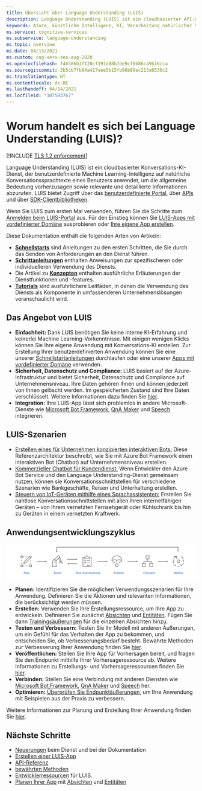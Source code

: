 ```yaml
---
title: Übersicht über Language Understanding (LUIS)
description: Language Understanding (LUIS) ist ein cloudbasierter API-Dienst, der maschinelles Lernen auf Konversationstext in natürlicher Sprache anwendet, um die Bedeutung vorherzusagen und Informationen zu extrahieren.
keywords: Azure, künstliche Intelligenz, KI, Verarbeitung natürlicher Sprache, NLP, Verstehen natürlicher Sprache, NLU, LUIS, Konversations-KI, KI Chatbot, NLP KI, Azure LUIS
ms.service: cognitive-services
ms.subservice: language-understanding
ms.topic: overview
ms.date: 04/13/2021
ms.custom: cog-serv-seo-aug-2020
ms.openlocfilehash: f46586b3f120cf191d88b7de9cf8686ca9b16cca
ms.sourcegitcommit: 3b5cb7fb84a427aee5b15fb96b89ec213a6536c2
ms.translationtype: HT
ms.contentlocale: de-DE
ms.lasthandoff: 04/14/2021
ms.locfileid: "107503767"
---
```

# <a name="what-is-language-understanding-luis"></a>Worum handelt es sich bei Language Understanding (LUIS)?

[!INCLUDE [TLS 1.2 enforcement](../../../includes/cognitive-services-tls-announcement.md)]

Language Understanding (LUIS) ist ein cloudbasierter Konversations-KI-Dienst, der benutzerdefinierte Machine Learning-Intelligenz auf natürliche Konversationssprachtexte eines Benutzers anwendet, um die allgemeine Bedeutung vorherzusagen sowie relevante und detaillierte Informationen abzurufen. LUIS bietet Zugriff über das [benutzerdefinierte Portal](https://www.luis.ai), über [APIs][endpoint-apis] und über [SDK-Clientbibliotheken](client-libraries-rest-api.md).

Wenn Sie LUIS zum ersten Mal verwenden, führen Sie die Schritte zum [Anmelden beim LUIS-Portal](sign-in-luis-portal.md "Anmelden beim LUIS-Portal") aus. Für den Einstieg können Sie [LUIS-Apps mit vordefinierter Domäne](luis-get-started-create-app.md) ausprobieren oder [Ihre eigene App erstellen](get-started-portal-build-app.md).

Diese Dokumentation enthält die folgenden Arten von Artikeln:  

* [**Schnellstarts**](luis-get-started-create-app.md) sind Anleitungen zu den ersten Schritten, die Sie durch das Senden von Anforderungen an den Dienst führen.  
* [**Schrittanleitungen**](luis-how-to-start-new-app.md) enthalten Anweisungen zur spezifischeren oder individuelleren Verwendung des Diensts.  
* Die Artikel zu [**Konzepten**](artificial-intelligence.md) enthalten ausführliche Erläuterungen der Dienstfunktionen und -features.  
* [**Tutorials**](tutorial-intents-only.md) sind ausführlichere Leitfäden, in denen die Verwendung des Diensts als Komponente in umfassenderen Unternehmenslösungen veranschaulicht wird.  

## <a name="what-does-luis-offer"></a>Das Angebot von LUIS 

* **Einfachheit:** Dank LUIS benötigen Sie keine interne KI-Erfahrung und keinerlei Machine Learning-Vorkenntnisse. Mit einigen wenigen Klicks können Sie Ihre eigene Anwendung mit Konversations-KI erstellen. Zur Erstellung Ihrer benutzerdefinierten Anwendung können Sie eine unserer [Schnellstartanleitungen](get-started-portal-build-app.md) durchlaufen oder eine unserer [Apps mit vordefinierter Domäne](luis-get-started-create-app.md) verwenden.
* **Sicherheit, Datenschutz und Compliance:** LUIS basiert auf der Azure-Infrastruktur und bietet Sicherheit, Datenschutz und Compliance auf Unternehmensniveau. Ihre Daten gehören Ihnen und können jederzeit von Ihnen gelöscht werden. Im gespeicherten Zustand sind Ihre Daten verschlüsselt. Weitere Informationen dazu finden Sie [hier](https://azure.microsoft.com/support/legal/cognitive-services-compliance-and-privacy).
* **Integration:** Ihre LUIS-App lässt sich problemlos in andere Microsoft-Dienste wie [Microsoft Bot Framework](https://docs.microsoft.com/composer/tutorial/tutorial-luis), [QnA Maker](../QnAMaker/choose-natural-language-processing-service.md) und [Speech](../Speech-Service/quickstarts/intent-recognition.md) integrieren.


## <a name="luis-scenarios"></a>LUIS-Szenarien
* [Erstellen eines für Unternehmen konzipierten interaktiven Bots:](https://docs.microsoft.com/azure/architecture/reference-architectures/ai/conversational-bot) Diese Referenzarchitektur beschreibt, wie Sie mit Azure Bot Framework einen interaktiven Bot (Chatbot) auf Unternehmensniveau erstellen.
* [Kommerzieller Chatbot für Kundendienst:](https://docs.microsoft.com/azure/architecture/solution-ideas/articles/commerce-chatbot) Wenn Entwickler den Azure Bot Service und den Language Understanding-Dienst gemeinsam nutzen, können sie Konversationsschnittstellen für verschiedene Szenarien wie Bankgeschäfte, Reisen und Unterhaltung erstellen.
* [Steuern von IoT-Geräten mithilfe eines Sprachassistenten:](https://docs.microsoft.com/azure/architecture/solution-ideas/articles/iot-controlling-devices-with-voice-assistant) Erstellen Sie nahtlose Konversationsschnittstellen mit allen Ihren internetfähigen Geräten – von Ihrem vernetzten Fernsehgerät oder Kühlschrank bis hin zu Geräten in einem vernetzten Kraftwerk.


## <a name="application-development-life-cycle"></a>Anwendungsentwicklungszyklus

![LUIS-App-Entwicklungszyklus](./media/luis-overview/luis-dev-lifecycle.png "LUIS-Anwendungsentwicklungszyklus")

-   **Planen:** Identifizieren Sie die möglichen Verwendungsszenarien für Ihre Anwendung. Definieren Sie die Aktionen und relevanten Informationen, die berücksichtigt werden müssen.
-   **Erstellen:** Verwenden Sie Ihre Erstellungsressource, um Ihre App zu entwickeln. Definieren Sie zunächst [Absichten](luis-concept-intent.md) und [Entitäten](luis-concept-entity-types.md). Fügen Sie dann [Trainingsäußerungen](luis-concept-utterance.md) für die einzelnen Absichten hinzu. 
-   **Testen und Verbessern:** Testen Sie Ihr Modell mit anderen Äußerungen, um ein Gefühl für das Verhalten der App zu bekommen, und entscheiden Sie, ob Verbesserungsbedarf besteht. Bewährte Methoden zur Verbesserung Ihrer Anwendung finden Sie [hier](luis-concept-best-practices.md). 
-   **Veröffentlichen:** Stellen Sie Ihre App für Vorhersagen bereit, und fragen Sie den Endpunkt mithilfe Ihrer Vorhersageressource ab. Weitere Informationen zu Erstellungs- und Vorhersageressourcen finden Sie [hier](luis-how-to-azure-subscription.md#luis-resources). 
-   **Verbinden:** Stellen Sie eine Verbindung mit anderen Diensten wie [Microsoft Bot Framework](https://docs.microsoft.com/composer/tutorial/tutorial-luis), [QnA Maker](../QnAMaker/choose-natural-language-processing-service.md) und [Speech](../Speech-Service/quickstarts/intent-recognition.md) her. 
-   **Optimieren:** [Überprüfen Sie Endpunktäußerungen](luis-concept-review-endpoint-utterances.md), um Ihre Anwendung mit Beispielen aus der Praxis zu verbessern.

Weitere Informationen zur Planung und Erstellung Ihrer Anwendung finden Sie [hier](luis-how-plan-your-app.md).

## <a name="next-steps"></a>Nächste Schritte

* [Neuerungen](whats-new.md "Neues") beim Dienst und bei der Dokumentation
* [Erstellen einer LUIS-App](tutorial-intents-only.md)
* [API-Referenz][endpoint-apis]
* [bewährten Methoden](luis-concept-best-practices.md)
* [Entwicklerressourcen](developer-reference-resource.md "Entwicklerressourcen") für LUIS.
* [Planen Ihrer App](luis-how-plan-your-app.md "Planen der App") mit [Absichten](luis-concept-intent.md "Absichten") und [Entitäten](luis-concept-entity-types.md "entities")

[bot-framework]: /bot-framework/
[flow]: /connectors/luis/
[authoring-apis]: https://go.microsoft.com/fwlink/?linkid=2092087
[endpoint-apis]: https://go.microsoft.com/fwlink/?linkid=2092356
[qnamaker]: https://qnamaker.ai/
